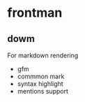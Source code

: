 # frontman

## dowm
For markdown rendering

* gfm
* commmon mark
* syntax highlight
* mentions support


